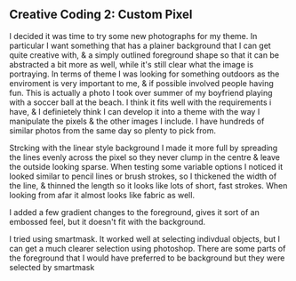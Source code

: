 ## Creative Coding 2: Custom Pixel


I decided it was time to try some new photographs for my theme. In particular I want something that has a plainer background that I can get quite creative with, & a simply outlined foreground shape so that it can be abstracted a bit more as well, while it's still clear what the image is portraying. In terms of theme I was looking for something outdoors as the enviroment is very important to me, & if possible involved people having fun. This is actually a photo I took over summer of my boyfriend playing with a soccer ball at the beach. I think it fits well with the requirements i have, & I definietely think I can develop it into a theme with the way I manipulate the pixels & the other images I include. I have hundreds of similar photos from the same day so plenty to pick from.

Strcking with the linear style background I made it more full by spreading the lines evenly across the pixel so they never clump in the centre & leave the outside looking sparse. When testing some variable options I noticed it looked similar to pencil lines or brush strokes, so I thickened the width of the line, & thinned the length so it looks like lots of short, fast strokes. When looking from afar it almost looks like fabric as well.

I added a few gradient changes to the foreground, gives it sort of an embossed feel, but it doesn't fit with the background.

I tried using smartmask. It worked well at selecting indivdual objects, but I can get a much clearer selection using photoshop. There are some parts of the foreground that I would have preferred to be background but they were selected by smartmask
